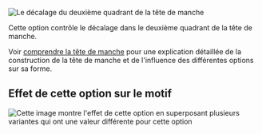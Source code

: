 ![Le décalage du deuxième quadrant de la tête de manche](./sleevecapq2offset.svg)

Cette option contrôle le décalage dans le deuxième quadrant de la tête de manche.

<Tip>

Voir [comprendre la tête de manche](/docs/patterns/brian/options#understanding-the-sleevecap) pour une explication détaillée de la construction de la tête de manche et de l'influence des différentes options sur sa forme.

</Tip>

## Effet de cette option sur le motif

![Cette image montre l'effet de cette option en superposant plusieurs variantes qui ont une valeur différente pour cette option](yuri_sleevecapq2offset_sample.svg "Effet de cette option sur le motif")

